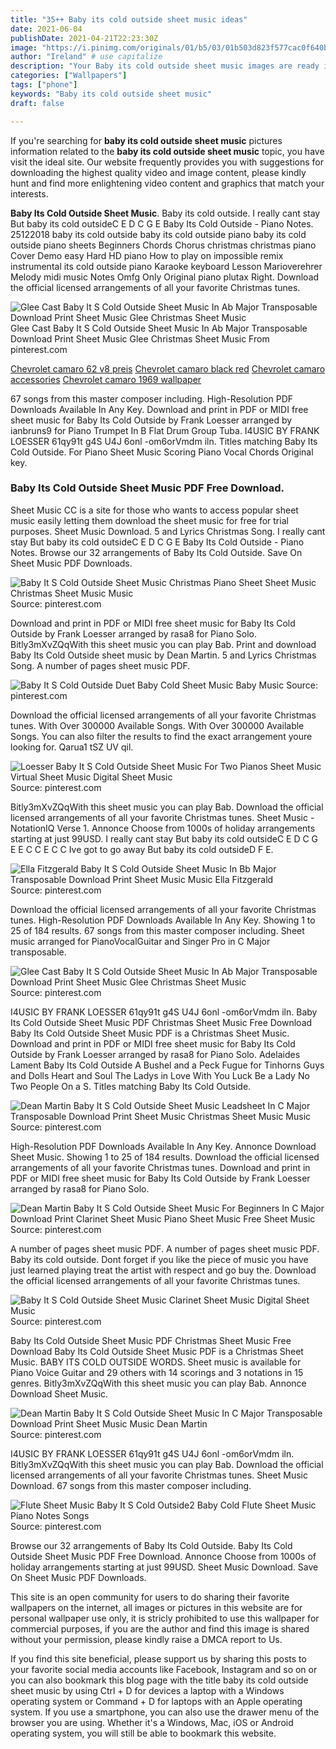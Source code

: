 ```yaml
---
title: "35++ Baby its cold outside sheet music ideas"
date: 2021-06-04
publishDate: 2021-04-21T22:23:30Z
image: "https://i.pinimg.com/originals/01/b5/03/01b503d823f577cac0f640b96aff9b79.jpg"
author: "Ireland" # use capitalize
description: "Your Baby its cold outside sheet music images are ready in this website. Baby its cold outside sheet music are a topic that is being searched for and liked by netizens now. You can Find and Download the Baby its cold outside sheet music files here. Get all royalty-free photos and vectors."
categories: ["Wallpapers"]
tags: ["phone"]
keywords: "Baby its cold outside sheet music"
draft: false

---
```


If you're searching for **baby its cold outside sheet music** pictures information related to the **baby its cold outside sheet music** topic, you have visit the ideal  site.  Our website frequently  provides you with  suggestions  for downloading  the highest  quality video and image  content, please kindly hunt and find more enlightening video content and graphics  that match your interests.

**Baby Its Cold Outside Sheet Music**. Baby its cold outside. I really cant stay But baby its cold outsideC E D C G E Baby Its Cold Outside - Piano Notes. 25122018 baby its cold outside baby its cold outside piano baby its cold outside piano sheets Beginners Chords Chorus christmas christmas piano Cover Demo easy Hard HD piano How to play on impossible remix instrumental its cold outside piano Karaoke keyboard Lesson Marioverehrer Melody midi music Notes Omfg Only Original piano plutax Right. Download the official licensed arrangements of all your favorite Christmas tunes.

![Glee Cast Baby It S Cold Outside Sheet Music In Ab Major Transposable Download Print Sheet Music Glee Christmas Sheet Music](https://i.pinimg.com/originals/21/2c/d2/212cd29059cec3fb998c3f0191bcfdf9.gif "Glee Cast Baby It S Cold Outside Sheet Music In Ab Major Transposable Download Print Sheet Music Glee Christmas Sheet Music")
Glee Cast Baby It S Cold Outside Sheet Music In Ab Major Transposable Download Print Sheet Music Glee Christmas Sheet Music From pinterest.com

[Chevrolet camaro 62 v8 preis](/chevrolet-camaro-62-v8-preis/)
[Chevrolet camaro black red](/chevrolet-camaro-black-red/)
[Chevrolet camaro accessories](/chevrolet-camaro-accessories/)
[Chevrolet camaro 1969 wallpaper](/chevrolet-camaro-1969-wallpaper/)

67 songs from this master composer including. High-Resolution PDF Downloads Available In Any Key. Download and print in PDF or MIDI free sheet music for Baby Its Cold Outside by Frank Loesser arranged by ianbruns9 for Piano Trumpet In B Flat Drum Group Tuba. I4USIC BY FRANK LOESSER 61qy91t g4S U4J 6onl -om6orVmdm iln. Titles matching Baby Its Cold Outside. For Piano Sheet Music Scoring Piano Vocal Chords Original key.

### Baby Its Cold Outside Sheet Music PDF Free Download.

Sheet Music CC is a site for those who wants to access popular sheet music easily letting them download the sheet music for free for trial purposes. Sheet Music Download. 5 and Lyrics Christmas Song. I really cant stay But baby its cold outsideC E D C G E Baby Its Cold Outside - Piano Notes. Browse our 32 arrangements of Baby Its Cold Outside. Save On Sheet Music PDF Downloads.


![Baby It S Cold Outside Sheet Music Christmas Piano Sheet Sheet Music Christmas Sheet Music Music](https://i.pinimg.com/736x/16/ab/29/16ab296521ef9c8ce7ffb13f9f1d8452.jpg "Baby It S Cold Outside Sheet Music Christmas Piano Sheet Sheet Music Christmas Sheet Music Music")
Source: pinterest.com

Download and print in PDF or MIDI free sheet music for Baby Its Cold Outside by Frank Loesser arranged by rasa8 for Piano Solo. Bitly3mXvZQqWith this sheet music you can play Bab. Print and download Baby Its Cold Outside sheet music by Dean Martin. 5 and Lyrics Christmas Song. A number of pages sheet music PDF.

![Baby It S Cold Outside Duet Baby Cold Sheet Music Baby Music](https://i.pinimg.com/originals/a8/82/ee/a882eeab864d06609fcc855b2c4e84e0.png "Baby It S Cold Outside Duet Baby Cold Sheet Music Baby Music")
Source: pinterest.com

Download the official licensed arrangements of all your favorite Christmas tunes. With Over 300000 Available Songs. With Over 300000 Available Songs. You can also filter the results to find the exact arrangement youre looking for. Qarua1 tSZ UV qil.

![Loesser Baby It S Cold Outside Sheet Music For Two Pianos Sheet Music Virtual Sheet Music Digital Sheet Music](https://i.pinimg.com/originals/bb/c8/15/bbc81549bd5e3a7737efb05904138d51.png "Loesser Baby It S Cold Outside Sheet Music For Two Pianos Sheet Music Virtual Sheet Music Digital Sheet Music")
Source: pinterest.com

Bitly3mXvZQqWith this sheet music you can play Bab. Download the official licensed arrangements of all your favorite Christmas tunes. Sheet Music - NotationIQ Verse 1. Annonce Choose from 1000s of holiday arrangements starting at just 99USD. I really cant stay But baby its cold outsideC E D C G E E C C E C C Ive got to go away But baby its cold outsideD F E.

![Ella Fitzgerald Baby It S Cold Outside Sheet Music In Bb Major Transposable Download Print Sheet Music Music Ella Fitzgerald](https://i.pinimg.com/originals/af/ce/13/afce13f0d62815b13427d6b968040c69.gif "Ella Fitzgerald Baby It S Cold Outside Sheet Music In Bb Major Transposable Download Print Sheet Music Music Ella Fitzgerald")
Source: pinterest.com

Download the official licensed arrangements of all your favorite Christmas tunes. High-Resolution PDF Downloads Available In Any Key. Showing 1 to 25 of 184 results. 67 songs from this master composer including. Sheet music arranged for PianoVocalGuitar and Singer Pro in C Major transposable.

![Glee Cast Baby It S Cold Outside Sheet Music In Ab Major Transposable Download Print Sheet Music Glee Christmas Sheet Music](https://i.pinimg.com/originals/21/2c/d2/212cd29059cec3fb998c3f0191bcfdf9.gif "Glee Cast Baby It S Cold Outside Sheet Music In Ab Major Transposable Download Print Sheet Music Glee Christmas Sheet Music")
Source: pinterest.com

I4USIC BY FRANK LOESSER 61qy91t g4S U4J 6onl -om6orVmdm iln. Baby Its Cold Outside Sheet Music PDF Christmas Sheet Music Free Download Baby Its Cold Outside Sheet Music PDF is a Christmas Sheet Music. Download and print in PDF or MIDI free sheet music for Baby Its Cold Outside by Frank Loesser arranged by rasa8 for Piano Solo. Adelaides Lament Baby Its Cold Outside A Bushel and a Peck Fugue for Tinhorns Guys and Dolls Heart and Soul The Ladys in Love With You Luck Be a Lady No Two People On a S. Titles matching Baby Its Cold Outside.

![Dean Martin Baby It S Cold Outside Sheet Music Leadsheet In C Major Transposable Download Print Sheet Music Christmas Sheet Music Music](https://i.pinimg.com/originals/bd/7d/bf/bd7dbf152f9dc4d2daa779983545fa30.gif "Dean Martin Baby It S Cold Outside Sheet Music Leadsheet In C Major Transposable Download Print Sheet Music Christmas Sheet Music Music")
Source: pinterest.com

High-Resolution PDF Downloads Available In Any Key. Annonce Download Sheet Music. Showing 1 to 25 of 184 results. Download the official licensed arrangements of all your favorite Christmas tunes. Download and print in PDF or MIDI free sheet music for Baby Its Cold Outside by Frank Loesser arranged by rasa8 for Piano Solo.

![Dean Martin Baby It S Cold Outside Sheet Music For Beginners In C Major Download Print Clarinet Sheet Music Piano Sheet Music Free Sheet Music](https://i.pinimg.com/originals/88/21/62/882162e4e0b7da645e1ab9abe2ef95e7.gif "Dean Martin Baby It S Cold Outside Sheet Music For Beginners In C Major Download Print Clarinet Sheet Music Piano Sheet Music Free Sheet Music")
Source: pinterest.com

A number of pages sheet music PDF. A number of pages sheet music PDF. Baby its cold outside. Dont forget if you like the piece of music you have just learned playing treat the artist with respect and go buy the. Download the official licensed arrangements of all your favorite Christmas tunes.

![Baby It S Cold Outside Sheet Music Clarinet Sheet Music Digital Sheet Music](https://i.pinimg.com/originals/4f/a4/d9/4fa4d900e1bb30f2decfdfcc21b06c79.png "Baby It S Cold Outside Sheet Music Clarinet Sheet Music Digital Sheet Music")
Source: pinterest.com

Baby Its Cold Outside Sheet Music PDF Christmas Sheet Music Free Download Baby Its Cold Outside Sheet Music PDF is a Christmas Sheet Music. BABY ITS COLD OUTSIDE WORDS. Sheet music is available for Piano Voice Guitar and 29 others with 14 scorings and 3 notations in 15 genres. Bitly3mXvZQqWith this sheet music you can play Bab. Annonce Download Sheet Music.

![Dean Martin Baby It S Cold Outside Sheet Music In C Major Transposable Download Print Sheet Music Music Dean Martin](https://i.pinimg.com/originals/4f/9e/c2/4f9ec2ad88a8ed1ebf1dac8cd06c6013.gif "Dean Martin Baby It S Cold Outside Sheet Music In C Major Transposable Download Print Sheet Music Music Dean Martin")
Source: pinterest.com

I4USIC BY FRANK LOESSER 61qy91t g4S U4J 6onl -om6orVmdm iln. Bitly3mXvZQqWith this sheet music you can play Bab. Download the official licensed arrangements of all your favorite Christmas tunes. Sheet Music Download. 67 songs from this master composer including.

![Flute Sheet Music Baby It S Cold Outside2 Baby Cold Flute Sheet Music Piano Notes Songs](https://i.pinimg.com/originals/01/b5/03/01b503d823f577cac0f640b96aff9b79.jpg "Flute Sheet Music Baby It S Cold Outside2 Baby Cold Flute Sheet Music Piano Notes Songs")
Source: pinterest.com

Browse our 32 arrangements of Baby Its Cold Outside. Baby Its Cold Outside Sheet Music PDF Free Download. Annonce Choose from 1000s of holiday arrangements starting at just 99USD. Sheet Music Download. Save On Sheet Music PDF Downloads.

This site is an open community for users to do sharing their favorite wallpapers on the internet, all images or pictures in this website are for personal wallpaper use only, it is stricly prohibited to use this wallpaper for commercial purposes, if you are the author and find this image is shared without your permission, please kindly raise a DMCA report to Us.

If you find this site beneficial, please support us by sharing this posts to your favorite social media accounts like Facebook, Instagram and so on or you can also bookmark this blog page with the title baby its cold outside sheet music by using Ctrl + D for devices a laptop with a Windows operating system or Command + D for laptops with an Apple operating system. If you use a smartphone, you can also use the drawer menu of the browser you are using. Whether it's a Windows, Mac, iOS or Android operating system, you will still be able to bookmark this website.
